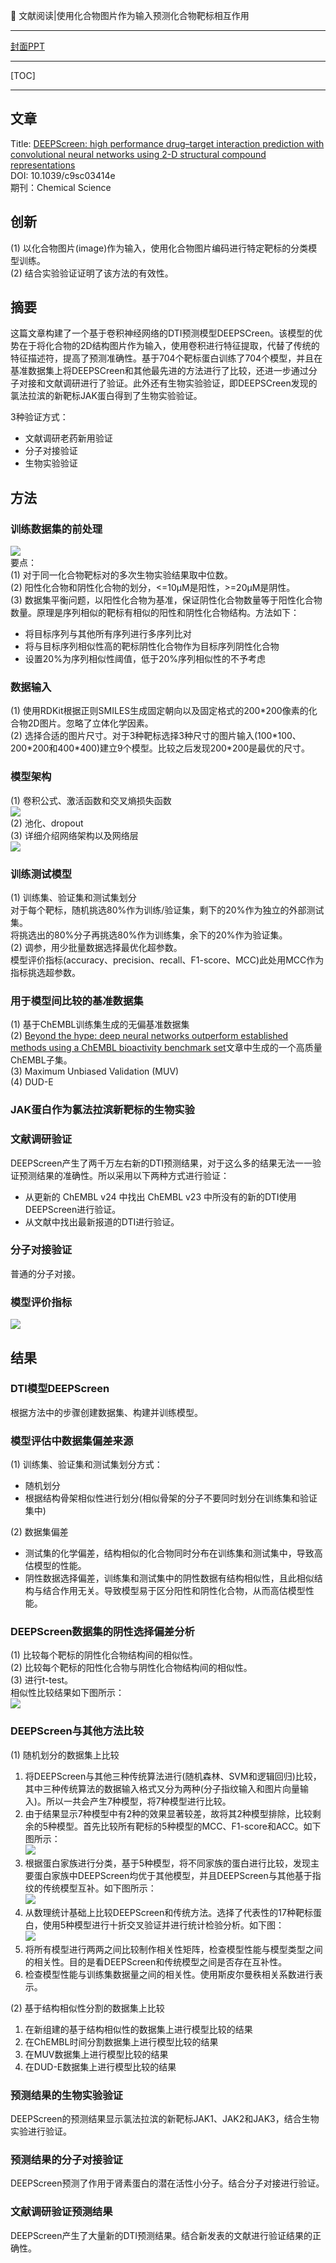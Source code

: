 👏 文献阅读|使用化合物图片作为输入预测化合物靶标相互作用

---
[封面PPT](../PPT/文献阅读使用化合物图片作为输入预测化合物靶标相互作用.pptx)

---
[TOC]

---
## 文章
Title: [DEEPScreen: high performance drug–target interaction prediction with convolutional neural networks using 2-D structural compound representations](https://pubs.rsc.org/en/content/articlelanding/2020/sc/c9sc03414e)  
DOI: 10.1039/c9sc03414e  
期刊：Chemical Science  

## 创新
(1) 以化合物图片(image)作为输入，使用化合物图片编码进行特定靶标的分类模型训练。  
(2) 结合实验验证证明了该方法的有效性。  

## 摘要
这篇文章构建了一个基于卷积神经网络的DTI预测模型DEEPSCreen。该模型的优势在于将化合物的2D结构图片作为输入，使用卷积进行特征提取，代替了传统的特征描述符，提高了预测准确性。基于704个靶标蛋白训练了704个模型，并且在基准数据集上将DEEPSCreen和其他最先进的方法进行了比较，还进一步通过分子对接和文献调研进行了验证。此外还有生物实验验证，即DEEPSCreen发现的氯法拉滨的新靶标JAK蛋白得到了生物实验验证。  


3种验证方式：  
- 文献调研老药新用验证
- 分子对接验证
- 生物实验验证

## 方法
### 训练数据集的前处理
![](文献阅读使用化合物图片作为输入预测化合物靶标相互作用/文献阅读使用化合物图片作为输入预测化合物靶标相互作用0.png)  
要点：  
(1) 对于同一化合物靶标对的多次生物实验结果取中位数。  
(2) 阳性化合物和阴性化合物的划分，<=10μM是阳性，>=20μM是阴性。  
(3) 数据集平衡问题，以阳性化合物为基准，保证阴性化合物数量等于阳性化合物数量。原理是序列相似的靶标有相似的阳性和阴性化合物结构。方法如下：
- 将目标序列与其他所有序列进行多序列比对
- 将与目标序列相似性高的靶标阴性化合物作为目标序列阴性化合物
- 设置20%为序列相似性阈值，低于20%序列相似性的不予考虑

### 数据输入
(1) 使用RDKit根据正则SMILES生成固定朝向以及固定格式的200\*200像素的化合物2D图片。忽略了立体化学因素。  
(2) 选择合适的图片尺寸。对于3种靶标选择3种尺寸的图片输入(100\*100、200\*200和400\*400)建立9个模型。比较之后发现200\*200是最优的尺寸。  

### 模型架构
(1) 卷积公式、激活函数和交叉熵损失函数  
![](文献阅读使用化合物图片作为输入预测化合物靶标相互作用/文献阅读使用化合物图片作为输入预测化合物靶标相互作用1.png)  
(2) 池化、dropout  
(3) 详细介绍网络架构以及网络层  
![](文献阅读使用化合物图片作为输入预测化合物靶标相互作用/文献阅读使用化合物图片作为输入预测化合物靶标相互作用2.png)  

### 训练测试模型
(1) 训练集、验证集和测试集划分  
对于每个靶标，随机挑选80%作为训练/验证集，剩下的20%作为独立的外部测试集。  
将挑选出的80%分子再挑选80%作为训练集，余下的20%作为验证集。  
(2) 调参，用少批量数据选择最优化超参数。  
模型评价指标(accuracy、precision、recall、F1-score、MCC)此处用MCC作为指标挑选超参数。  

### 用于模型间比较的基准数据集
(1) 基于ChEMBL训练集生成的无偏基准数据集  
(2) [Beyond the hype: deep neural networks outperform established methods using a ChEMBL bioactivity benchmark set](https://pubmed.ncbi.nlm.nih.gov/29086168/)文章中生成的一个高质量ChEMBL子集。  
(3) Maximum Unbiased Validation (MUV)  
(4) DUD-E  

### JAK蛋白作为氯法拉滨新靶标的生物实验

### 文献调研验证
DEEPScreen产生了两千万左右新的DTI预测结果，对于这么多的结果无法一一验证预测结果的准确性。所以采用以下两种方式进行验证：  
- 从更新的 ChEMBL v24 中找出 ChEMBL v23 中所没有的新的DTI使用DEEPScreen进行验证。
- 从文献中找出最新报道的DTI进行验证。  

### 分子对接验证
普通的分子对接。  

### 模型评价指标
![](文献阅读使用化合物图片作为输入预测化合物靶标相互作用/文献阅读使用化合物图片作为输入预测化合物靶标相互作用3.png)  

## 结果
### DTI模型DEEPScreen
根据方法中的步骤创建数据集、构建并训练模型。  

### 模型评估中数据集偏差来源
(1) 训练集、验证集和测试集划分方式：  
- 随机划分
- 根据结构骨架相似性进行划分(相似骨架的分子不要同时划分在训练集和验证集中)

(2) 数据集偏差
- 测试集的化学偏差，结构相似的化合物同时分布在训练集和测试集中，导致高估模型的性能。  
- 阴性数据选择偏差，训练集和测试集中的阴性数据有结构相似性，且此相似结构与结合作用无关。导致模型易于区分阳性和阴性化合物，从而高估模型性能。  

### DEEPScreen数据集的阴性选择偏差分析
(1) 比较每个靶标的阴性化合物结构间的相似性。  
(2) 比较每个靶标的阳性化合物与阴性化合物结构间的相似性。  
(3) 进行t-test。  
相似性比较结果如下图所示：  
![](文献阅读使用化合物图片作为输入预测化合物靶标相互作用/文献阅读使用化合物图片作为输入预测化合物靶标相互作用4.png)  

### DEEPScreen与其他方法比较
(1) 随机划分的数据集上比较  
1. 将DEEPScreen与其他三种传统算法进行(随机森林、SVM和逻辑回归)比较，其中三种传统算法的数据输入格式又分为两种(分子指纹输入和图片向量输入)。所以一共会产生7种模型，将7种模型进行比较。
2. 由于结果显示7种模型中有2种的效果显著较差，故将其2种模型排除，比较剩余的5种模型。首先比较所有靶标的5种模型的MCC、F1-score和ACC。如下图所示：  
![](文献阅读使用化合物图片作为输入预测化合物靶标相互作用/文献阅读使用化合物图片作为输入预测化合物靶标相互作用5.png)  
3. 根据蛋白家族进行分类，基于5种模型，将不同家族的蛋白进行比较，发现主要蛋白家族中DEEPScreen均优于其他模型，并且DEEPScreen与其他基于指纹的传统模型互补。如下图所示：  
![](文献阅读使用化合物图片作为输入预测化合物靶标相互作用/文献阅读使用化合物图片作为输入预测化合物靶标相互作用6.png)  
4. 从数理统计基础上比较DEEPScreen和传统方法。选择了代表性的17种靶标蛋白，使用5种模型进行十折交叉验证并进行统计检验分析。如下图：  
![](文献阅读使用化合物图片作为输入预测化合物靶标相互作用/文献阅读使用化合物图片作为输入预测化合物靶标相互作用7.png)  
5. 将所有模型进行两两之间比较制作相关性矩阵，检查模型性能与模型类型之间的相关性。目的是看DEEPScreen和传统模型之间是否存在互补性。  
6. 检查模型性能与训练集数据量之间的相关性。使用斯皮尔曼秩相关系数进行表示。  

(2) 基于结构相似性分割的数据集上比较  
1. 在新组建的基于结构相似性的数据集上进行模型比较的结果
2. 在ChEMBL时间分割数据集上进行模型比较的结果
3. 在MUV数据集上进行模型比较的结果
4. 在DUD-E数据集上进行模型比较的结果

### 预测结果的生物实验验证
DEEPScreen的预测结果显示氯法拉滨的新靶标JAK1、JAK2和JAK3，结合生物实验进行验证。  

### 预测结果的分子对接验证
DEEPScreen预测了作用于肾素蛋白的潜在活性小分子。结合分子对接进行验证。  

### 文献调研验证预测结果
DEEPScreen产生了大量新的DTI预测结果。结合新发表的文献进行验证结果的正确性。  
